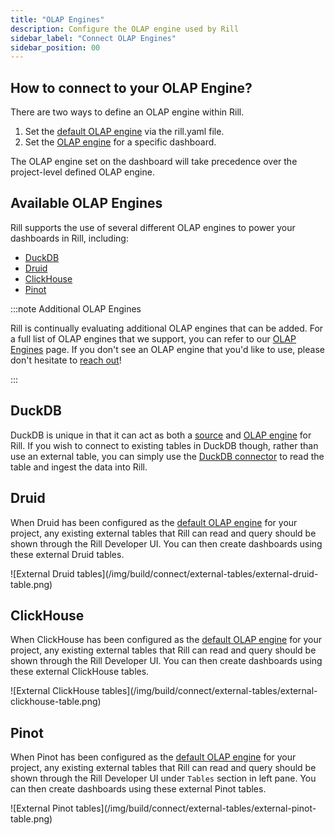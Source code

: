 ```yaml
---
title: "OLAP Engines"
description: Configure the OLAP engine used by Rill
sidebar_label: "Connect OLAP Engines"
sidebar_position: 00
---
```


## How to connect to your OLAP Engine?

There are two ways to define an OLAP engine within Rill.

1. Set the [default OLAP engine](../../reference/project-files/rill-yaml#configuring-the-default-olap-engine.md) via the rill.yaml file.
2. Set the [OLAP engine](../../reference/project-files/dashboards.md) for a specific dashboard.

The OLAP engine set on the dashboard will take precedence over the project-level defined OLAP engine.

## Available OLAP Engines

Rill supports the use of several different OLAP engines to power your dashboards in Rill, including:
- [DuckDB](/reference/olap-engines/duckdb.md)
- [Druid](/reference/olap-engines/druid.md)
- [ClickHouse](/reference/olap-engines/clickhouse.md)
- [Pinot](/reference/olap-engines/pinot.md)

:::note Additional OLAP Engines

Rill is continually evaluating additional OLAP engines that can be added. For a full list of OLAP engines that we support, you can refer to our [OLAP Engines](/reference/olap-engines) page. If you don't see an OLAP engine that you'd like to use, please don't hesitate to [reach out](contact.md)!

:::


## DuckDB

DuckDB is unique in that it can act as both a [source](../../reference/connectors/motherduck.md) and [OLAP engine](../../reference/olap-engines/duckdb.md) for Rill. If you wish to connect to existing tables in DuckDB though, rather than use an external table, you can simply use the [DuckDB connector](../../reference/connectors/motherduck.md#connecting-to-duckdb) to read the table and ingest the data into Rill. 

## Druid

When Druid has been configured as the [default OLAP engine](../../reference/project-files/rill-yaml.md#configuring-the-default-olap-engine) for your project, any existing external tables that Rill can read and query should be shown through the Rill Developer UI. You can then create dashboards using these external Druid tables.

<div className="center-content">
![External Druid tables](/img/build/connect/external-tables/external-druid-table.png)
</div>

## ClickHouse

When ClickHouse has been configured as the [default OLAP engine](../../reference/project-files/rill-yaml.md#configuring-the-default-olap-engine) for your project, any existing external tables that Rill can read and query should be shown through the Rill Developer UI. You can then create dashboards using these external ClickHouse tables.

<div className="center-content">
![External ClickHouse tables](/img/build/connect/external-tables/external-clickhouse-table.png)
</div>

## Pinot

When Pinot has been configured as the [default OLAP engine](../../reference/project-files/rill-yaml.md#configuring-the-default-olap-engine) for your project, any existing external tables that Rill can read and query should be shown through the Rill Developer UI under `Tables` section in left pane. You can then create dashboards using these external Pinot tables.

<div className="center-content">
![External Pinot tables](/img/build/connect/external-tables/external-pinot-table.png)
</div>
